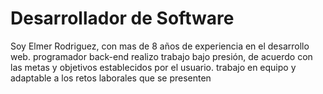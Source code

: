 # Desarrollador de Software

  
Soy Elmer Rodriguez, con mas de 8 años de experiencia en el desarrollo web. programador back-end realizo trabajo bajo presión, de acuerdo con las metas y objetivos establecidos por el usuario. trabajo en equipo y adaptable a los retos laborales que se presenten

